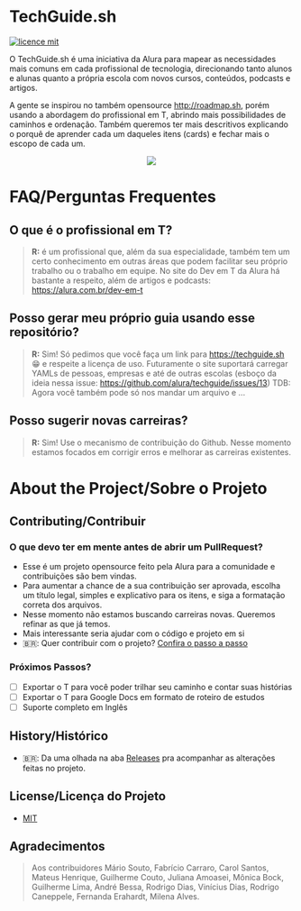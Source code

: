 # TechGuide.sh

[![licence mit](https://img.shields.io/badge/licence-MIT-blue.svg)](./LICENSE)

O TechGuide.sh é uma iniciativa da Alura para mapear as  necessidades mais comuns em cada profissional de tecnologia, direcionando tanto alunos e alunas quanto a própria escola com novos cursos, conteúdos, podcasts e artigos. 

A gente se inspirou no também opensource http://roadmap.sh, porém usando a abordagem do profissional em T, abrindo mais possibilidades de caminhos e ordenação. Também queremos ter mais descritivos explicando o porquê de aprender cada um daqueles itens (cards) e fechar mais o escopo de cada um.

<p align="center">
   <img src="https://user-images.githubusercontent.com/13791385/188493189-25068bf3-e14a-484f-a155-057f89fe8d9a.png" />
</p>

# FAQ/Perguntas Frequentes

## O que é o profissional em T?
> **R:** é um profissional que, além da sua especialidade, também tem um certo conhecimento em outras áreas que podem facilitar seu próprio trabalho ou o trabalho em equipe. No site do Dev em T da Alura há bastante a respeito, além de artigos e podcasts: https://alura.com.br/dev-em-t


## Posso gerar meu próprio guia usando esse repositório?
> **R:** Sim! Só pedimos que você faça um link para https://techguide.sh 😁 e respeite a licença de uso. Futuramente o site suportará carregar YAMLs de pessoas, empresas e até de outras escolas (esboço da ideia nessa issue: https://github.com/alura/techguide/issues/13)
> TDB: Agora você também pode só nos mandar um arquivo e ...


## Posso sugerir novas carreiras?
> **R:** Sim! Use o mecanismo de contribuição do Github. Nesse momento estamos focados em corrigir erros e melhorar as carreiras existentes.

# About the Project/Sobre o Projeto

## Contributing/Contribuir

### O que devo ter em mente antes de abrir um PullRequest?
- Esse é um projeto opensource feito pela Alura para a comunidade e contribuições são bem vindas.
- Para aumentar a chance de a sua contribuição ser aprovada, escolha um título legal, simples e explicativo para os itens, e siga a formatação correta dos arquivos.
- Nesse momento não estamos buscando carreiras novas. Queremos refinar as que já temos.
- Mais interessante seria ajudar com o código e projeto em si
- 🇧🇷: Quer contribuir com o projeto? [Confira o passo a passo](./CONTRIBUTING.md)

### Próximos Passos?

- [ ] Exportar o T para você poder trilhar seu caminho e contar suas histórias
- [ ] Exportar o T para Google Docs em formato de roteiro de estudos
- [ ] Suporte completo em Inglês

## History/Histórico
- 🇧🇷: Da uma olhada na aba [Releases](https://github.com/alura/techguide/releases) pra acompanhar as alterações feitas no projeto.

## License/Licença do Projeto

- [MIT](./LICENSE)

## Agradecimentos
> Aos contribuidores Mário Souto, Fabrício Carraro, Carol Santos, Mateus Henrique, Guilherme Couto, Juliana Amoasei, Mônica Bock, Guilherme Lima, André Bessa, Rodrigo Dias, Vinícius Dias, Rodrigo Caneppele, Fernanda Erahardt, Milena Alves.
